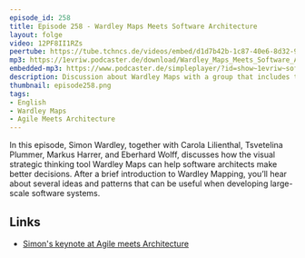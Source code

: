 ```yaml
---
episode_id: 258
title: Episode 258 - Wardley Maps Meets Software Architecture  
layout: folge
video: 12PF8II1RZs
peertube: https://tube.tchncs.de/videos/embed/d1d7b42b-1c87-40e6-8d32-9974a7549286
mp3: https://1evriw.podcaster.de/download/Wardley_Maps_Meets_Software_Architecture.mp3
embedded-mp3: https://www.podcaster.de/simpleplayer/?id=show~1evriw~software-architektur-im-stream~pod-265a1766624c451354c0f429ca&v=1744611554
description: Discussion about Wardley Maps with a group that includes the inventor himself.
thumbnail: episode258.png
tags:
- English
- Wardley Maps
- Agile Meets Architecture
---
```


In this episode, Simon Wardley, together with Carola Lilienthal,
Tsvetelina Plummer, Markus Harrer, and Eberhard Wolff, discusses how
the visual strategic thinking tool Wardley Maps can help software
architects make better decisions. After a brief introduction to
Wardley Mapping, you’ll hear about several ideas and patterns that can
be useful when developing large-scale software systems.

## Links

- [Simon's keynote at Agile meets Architecture](https://www.youtube.com/watch?v=hEjjCI3kTM4In)
